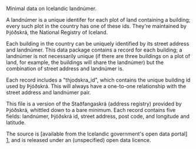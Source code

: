 Minimal data on Icelandic landnúmer.

A landnúmer is a unique identifer for each plot of land containing a building;
every such plot in the country has one of these ids. They're maintained by
Þjóðskrá, the National Registry of Iceland.

Each building in the country can be uniquely identified by its street address
and landnúmer. This data package contains a record for each building; a
landnúmer is not necessarily unique (if there are three buildings on a plot of
land, for example, the buildings will share the landnúmer) but the combination
of street address and landnúmer is.

Each record includes a "thjodskra_id", which contains the unique building id
used by Þjóðskrá. This will always have a one-to-one relationship with the
street address and landnúmer pair.

This file is a version of the Staðfangaskrá (address registry) provided by
Þjóðskrá, whittled down to a bare minimum. Each record contains five fields:
landnúmer, Þjóðskrá id, street address, post code, and longitude and latitude.

The source is [available from the Icelandic government's open data portal] [1],
and is released under an (unspecified) open data licence.

[1]: http://opingogn.is/dataset/stadfangaskra
